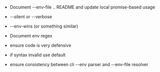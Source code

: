 * Document --env-file .. README and update local promise-based usage

* --silent or --verbose

* --env-wins (or something similar)

* Document env regex

* ensure code is very defensive

* if syntax invalid use default

* ensure consistency between cli --env parser and --env-file resolver
